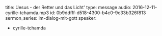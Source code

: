 title: 'Jesus - der Retter und das Licht'
type: message
audio: 2016-12-11-cyrille-tchamda.mp3
id: 0b9ddfff-d518-4300-b4c0-9c33b326f813
sermon_series: im-dialog-mit-gott
speaker:
  - cyrille-tchamda
